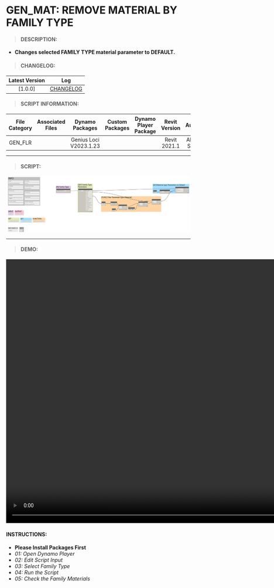# GEN_MAT: REMOVE MATERIAL BY FAMILY TYPE

> #### DESCRIPTION: 
- **Changes selected FAMILY TYPE material parameter to DEFAULT.**

> #### CHANGELOG:

| Latest Version | Log |
| :-------: | :----: | 
|[1.0.0] | [CHANGELOG](/_scripts/_general/MATERIALS/changelog/GEN_MAT_RemoveMaterialByFamilyType.md)

> #### SCRIPT INFORMATION: 

| File Category| Associated Files | Dynamo Packages | Custom Packages | Dynamo Player Package | Revit Version | Author | Reviewed By | File Name & Location
| :-------: | :----: | :---: | :---: | :---: | :---: | :---: | :--: | :--: 
| GEN_FLR |  | Genius Loci V2023.1.23 |  |  | Revit 2021.1 | Abjeet Singh | | GEN_MAT_RemoveMaterialByFamilyType | | | | | | | | | (https://bimcapcom.sharepoint.com/:u:/s/BCP-Main/Eb7EIvgQjNVHkFObwTP5MPkBd6b7z7EA1gntK1Ax__2Dyw?e=ycCsaG)

----------------------------------------------------------------
> #### SCRIPT: 
<img src="/_scripts/_general/MATERIALS/images/GEN_MAT_RemoveMaterialByFamilyType.png">


------------------------------------------------------------------------------

> #### **DEMO**: 

<video width="1280" height="720" controls>
 <source src="/_scripts/_general/MATERIALS/demo/GEN_MAT_RemoveMaterialByFamilyType.mp4" type="video/mp4">
</video>

#### INSTRUCTIONS: 
- **Please Install Packages First**
- *01: Open Dynamo Player*
- *02: Edit Script Input*
- *03: Select Family Type*
- *04: Run the Script*
- *05: Check the Family Materials*